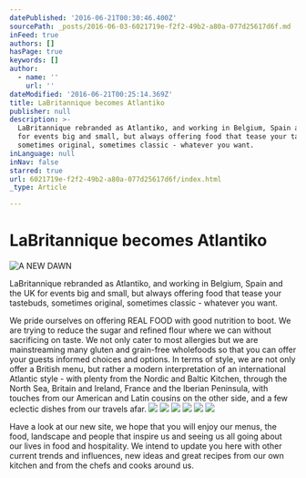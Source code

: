 ```yaml
---
datePublished: '2016-06-21T00:30:46.400Z'
sourcePath: _posts/2016-06-03-6021719e-f2f2-49b2-a80a-077d25617d6f.md
inFeed: true
authors: []
hasPage: true
keywords: []
author:
  - name: ''
    url: ''
dateModified: '2016-06-21T00:25:14.369Z'
title: LaBritannique becomes Atlantiko
publisher: null
description: >-
  LaBritannique rebranded as Atlantiko, and working in Belgium, Spain and the UK
  for events big and small, but always offering food that tease your tastebuds,
  sometimes original, sometimes classic - whatever you want.
inLanguage: null
inNav: false
starred: true
url: 6021719e-f2f2-49b2-a80a-077d25617d6f/index.html
_type: Article

---
```

# LaBritannique becomes Atlantiko
![A NEW DAWN](https://the-grid-user-content.s3-us-west-2.amazonaws.com/cf0c2390-6a8c-4f3e-b1c3-15e2697e58b7.jpg)

LaBritannique rebranded as Atlantiko, and working in Belgium, Spain and the UK for events big and small, but always offering food that tease your tastebuds, sometimes original, sometimes classic - whatever you want.

We pride ourselves on offering REAL FOOD with good nutrition to boot. We are trying to reduce the sugar and refined flour where we can without sacrificing on taste. We not only cater to most allergies but we are mainstreaming many gluten and grain-free wholefoods so that you can offer your guests informed choices and options. In terms of style, we are not only offer a British menu, but rather a modern interpretation of an international Atlantic style - with plenty from the Nordic and Baltic Kitchen, through the North Sea, Britain and Ireland, France and the Iberian Peninsula, with touches from our American and Latin cousins on the other side, and a few eclectic dishes from our travels afar.
![](https://the-grid-user-content.s3-us-west-2.amazonaws.com/dfabb0d0-acc1-4fac-9ad5-be52189d5e2f.jpg)
![](https://imgflo.herokuapp.com/graph/vahj1ThiexotieMo/134505de0e6bd3fd6c958e0828bcad4f/croprotate.jpg?cropheight=1154&cropwidth=734&degrees=0&input=https%3A%2F%2Fthe-grid-user-content.s3-us-west-2.amazonaws.com%2Fc0518738-73d6-42de-9cbe-0b207cc2209c.jpg&x=0&y=0)
![](https://imgflo.herokuapp.com/graph/vahj1ThiexotieMo/d745c11cbb0276942c1ee07b02d4a235/croprotate.jpg?cropheight=732&cropwidth=1137&degrees=0&input=https%3A%2F%2Fthe-grid-user-content.s3-us-west-2.amazonaws.com%2F55bafe23-3dd3-4f3a-8c14-817a4e2d1c1c.jpg&x=0&y=0)
![](https://the-grid-user-content.s3-us-west-2.amazonaws.com/e80da2aa-0f74-4e4f-9e07-64e6fd70bc2b.jpg)
![](https://the-grid-user-content.s3-us-west-2.amazonaws.com/05191dc7-d7e5-476a-a5a2-df95fc48af68.jpg)
![](https://the-grid-user-content.s3-us-west-2.amazonaws.com/e24b4d02-112c-425a-93c8-d06b17f1878d.jpg)

Have a look at our new site, we hope that you will enjoy our menus, the food, landscape and people that inspire us and seeing us all going about our lives in food and hospitality. We intend to update you here with other current trends and influences, new ideas and great recipes from our own kitchen and from the chefs and cooks around us.